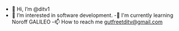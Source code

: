 - 👋 Hi, I’m @ditv1
- 👀 I’m interested in software development.
-🌱 I'm currently learning Noroff GALILEO 
-📫 How to reach me gutfreetditv@gmail.com
<!---
ditv1/ditv1 is a ✨ special ✨ repository because its `README.md` (this file) appears on your GitHub profile.
You can click the Preview link to take a look at your changes.
--->
